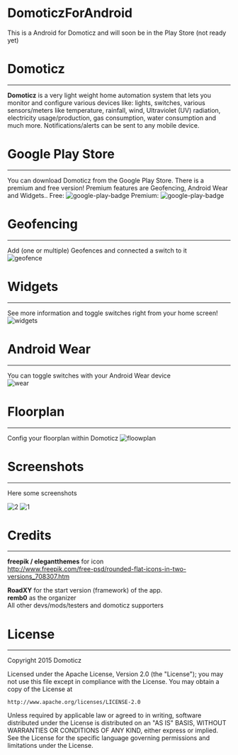 # DomoticzForAndroid
This is a Android for Domoticz and will soon be in the Play Store (not ready yet)

# Domoticz
-----
**Domoticz** is a very light weight home automation system that lets you monitor and configure various devices like: lights, switches, various sensors/meters like temperature, rainfall, wind, Ultraviolet (UV) radiation, electricity usage/production, gas consumption, water consumption and much more. Notifications/alerts can be sent to any mobile device.


# Google Play Store
-----
You can download Domoticz from the Google Play Store. There is a premium and free version! Premium features are Geofencing, Android Wear and Widgets..
Free: ![google-play-badge](https://cloud.githubusercontent.com/assets/14561640/11994769/a4f0bd22-aa44-11e5-9151-b09c19971c7c.png)
Premium: ![google-play-badge](https://cloud.githubusercontent.com/assets/14561640/11994769/a4f0bd22-aa44-11e5-9151-b09c19971c7c.png)


# Geofencing
-----
Add (one or multiple) Geofences and connected a switch to it  
![geofence](https://cloud.githubusercontent.com/assets/14561640/11994717/b958d494-aa43-11e5-83fd-60757e8c7385.png)


# Widgets
-----
See more information and toggle switches right from your home screen!  
![widgets](https://cloud.githubusercontent.com/assets/14561640/11994719/c6a9130c-aa43-11e5-86b8-afc76e741093.png)


# Android Wear
-----
You can toggle switches with your Android Wear device  
![wear](https://cloud.githubusercontent.com/assets/14561640/11994714/ae6705ba-aa43-11e5-8e0c-5586607cdc6d.png)


# Floorplan
-----
Config your floorplan within Domoticz 
![floowplan](https://cloud.githubusercontent.com/assets/14561640/11994740/09714006-aa44-11e5-85d3-720adbf4e081.png)


# Screenshots
-----
Here some screenshots

![2](https://cloud.githubusercontent.com/assets/14561640/11994728/e6f61fba-aa43-11e5-80fc-581ba7acecfd.png)
![1](https://cloud.githubusercontent.com/assets/14561640/11994729/e6fa0e9a-aa43-11e5-9b79-0565d850c396.png)


# Credits
-----
**freepik / elegantthemes** for icon  
http://www.freepik.com/free-psd/rounded-flat-icons-in-two-versions_708307.htm

**RoadXY** for the start version (framework) of the app.  
**remb0** as the organizer   
All other devs/mods/testers and domoticz supporters



# License
-----
Copyright 2015 Domoticz

Licensed under the Apache License, Version 2.0 (the "License");
you may not use this file except in compliance with the License.
You may obtain a copy of the License at

    http://www.apache.org/licenses/LICENSE-2.0

Unless required by applicable law or agreed to in writing, software
distributed under the License is distributed on an "AS IS" BASIS,
WITHOUT WARRANTIES OR CONDITIONS OF ANY KIND, either express or implied.
See the License for the specific language governing permissions and
limitations under the License.
